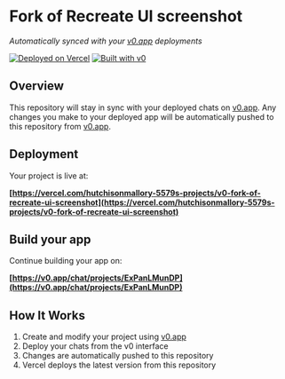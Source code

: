 # Fork of Recreate UI screenshot

*Automatically synced with your [v0.app](https://v0.app) deployments*

[![Deployed on Vercel](https://img.shields.io/badge/Deployed%20on-Vercel-black?style=for-the-badge&logo=vercel)](https://vercel.com/hutchisonmallory-5579s-projects/v0-fork-of-recreate-ui-screenshot)
[![Built with v0](https://img.shields.io/badge/Built%20with-v0.app-black?style=for-the-badge)](https://v0.app/chat/projects/ExPanLMunDP)

## Overview

This repository will stay in sync with your deployed chats on [v0.app](https://v0.app).
Any changes you make to your deployed app will be automatically pushed to this repository from [v0.app](https://v0.app).

## Deployment

Your project is live at:

**[https://vercel.com/hutchisonmallory-5579s-projects/v0-fork-of-recreate-ui-screenshot](https://vercel.com/hutchisonmallory-5579s-projects/v0-fork-of-recreate-ui-screenshot)**

## Build your app

Continue building your app on:

**[https://v0.app/chat/projects/ExPanLMunDP](https://v0.app/chat/projects/ExPanLMunDP)**

## How It Works

1. Create and modify your project using [v0.app](https://v0.app)
2. Deploy your chats from the v0 interface
3. Changes are automatically pushed to this repository
4. Vercel deploys the latest version from this repository